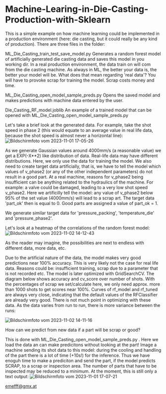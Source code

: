 # Machine-Learing-in-Die-Casting-Production-with-Sklearn

This is a simple example on how machine learning could be implemented in a production environment (here: die casting, but it could really be any kind of production). 
There are three files in the folder:

ML_Die_Casting_train_test_save_model.py
    Generates a random forest model of artificially generated die casting data and saves this model in you working dir.
    In a real production environment, the data train on will com from the die casting machine. As always in ML, the better
    your data is, the better your model will be. What does that mean regarding 'real data'? You will have to provoke scrap
    for training the model. Scrap costs money and time.

ML_Die_Casting_open_model_sample_preds.py
    Opens the saved model and makes predictions with machine data entered by the user.

Die_Casting_RF_model.joblib
    An example of a trained model that can be opened with ML_Die_Casting_open_model_sample_preds.py

    
Let's take a brief look at the generated data. For example, take the shot speed in phase 2 (this would equate to an average value in real life data, because the shot speed is almost never a horizontal line):
![Bildschirmfoto vom 2023-11-01 17-05-26](https://github.com/emefff/Machine-Learing-in-Die-Casting-Production-with-Sklearn/assets/89903493/80ec501a-552a-4da5-b043-692d869f3c1d)


As we generate Gaussian values around 4000mm/s (a reasonable value) we get a EXP(-X**2) like distribution of data. Real-life data may have different distributions. Here, we only use the data for training the model.
We also need to create target data artificially, that is, we have to tell the model which values of v_phase2 (or any of the other independent parameters) do not result in a good part. At a real machine, reasons for v_phase2 being insufficient can be anything related to the hydraulics of the machine. For example: a valve could be damaged, leading to a very low shot speed v_phase2.
Here we artificilly tell the model: any value of v_phase2 below 95% of the set value (4000mm/s) will lead to a scrap art. The target data 'part_ok' then is equal to 0. Good parts are assigned a value of part_ok = 1.

We generate similar target data for 'pressure_packing', 'temperature_die' and 'pressure_phase2'.

Let's look at a heatmap of the correlations of the random forest model:
![Bildschirmfoto vom 2023-11-02 14-12-43](https://github.com/emefff/Machine-Learing-in-Die-Casting-Production-with-Sklearn/assets/89903493/7dc08bf9-97dd-4051-8504-557925834398)


As the reader may imagine, the possibilities are next to endless with different data, more data, etc.

Due to the artificial nature of the data, the model makes very good predictions near 100% accuracy. This is very likely not the case for real life data. Reasons could be: insufficient training, scrap due to a parameter that is not recorded etc.
The model is later optimized with GridSearchCV. The diagram below shows accuracy and cv_score over number of shots. With the percentages of scrap we set/calculate here, we only need approx. more than 1000 shots to get scores near 100%. Curves of rf_model and rf_tuned are always very close, indicating that the default values of the RFClassifier are already very good. There is not much point in optimizing with these data. As the data varies from run to run, there is more variance between the runs:

![Bildschirmfoto vom 2023-11-02 14-11-16](https://github.com/emefff/Machine-Learing-in-Die-Casting-Production-with-Sklearn/assets/89903493/971277aa-6705-4407-b2ca-35952795cd91)


How can we predict from new data if a part will be scrap or good?

This is done with ML_Die_Casting_open_model_sample_preds.py .
Here we load the data an can make predicitons without looking at the part! Image a machine sending its shot data to this model: during the cooling and handling of the part there is a lot of time (+10s!) for the inference. Thus we have enoguh time to make a prediciton and send the part, if the model predicts SCRAP, to a scrap or inspection area. The number of parts that have to be inspected may be reduced to a minimum.
At the moment, this is still only a text output:
![Bildschirmfoto vom 2023-11-01 17-07-21](https://github.com/emefff/Machine-Learing-in-Die-Casting-Production-with-Sklearn/assets/89903493/edd92f9b-6e65-4215-816e-4e652ab05ead)


emefff@gmx.at

